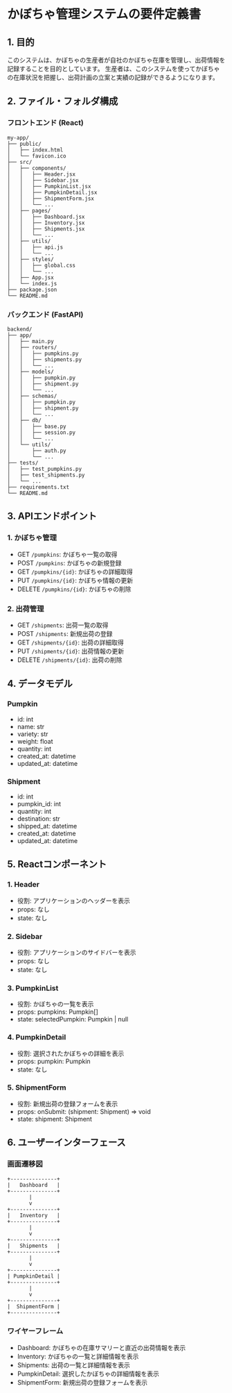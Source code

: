 # かぼちゃ管理システムの要件定義書

## 1. 目的
このシステムは、かぼちゃの生産者が自社のかぼちゃ在庫を管理し、出荷情報を記録することを目的としています。
生産者は、このシステムを使ってかぼちゃの在庫状況を把握し、出荷計画の立案と実績の記録ができるようになります。

## 2. ファイル・フォルダ構成

### フロントエンド (React)
```
my-app/
├── public/
│   ├── index.html
│   └── favicon.ico
├── src/
│   ├── components/
│   │   ├── Header.jsx
│   │   ├── Sidebar.jsx
│   │   ├── PumpkinList.jsx
│   │   ├── PumpkinDetail.jsx
│   │   ├── ShipmentForm.jsx
│   │   └── ...
│   ├── pages/
│   │   ├── Dashboard.jsx
│   │   ├── Inventory.jsx
│   │   ├── Shipments.jsx
│   │   └── ...
│   ├── utils/
│   │   ├── api.js
│   │   └── ...
│   ├── styles/
│   │   ├── global.css
│   │   └── ...
│   ├── App.jsx
│   └── index.js
├── package.json
└── README.md
```

### バックエンド (FastAPI)
```
backend/
├── app/
│   ├── main.py
│   ├── routers/
│   │   ├── pumpkins.py
│   │   ├── shipments.py
│   │   └── ...
│   ├── models/
│   │   ├── pumpkin.py
│   │   ├── shipment.py
│   │   └── ...
│   ├── schemas/
│   │   ├── pumpkin.py
│   │   ├── shipment.py
│   │   └── ...
│   ├── db/
│   │   ├── base.py
│   │   ├── session.py
│   │   └── ...
│   └── utils/
│       ├── auth.py
│       └── ...
├── tests/
│   ├── test_pumpkins.py
│   ├── test_shipments.py
│   └── ...
├── requirements.txt
└── README.md
```

## 3. APIエンドポイント

### 1. かぼちゃ管理
- GET `/pumpkins`: かぼちゃ一覧の取得
- POST `/pumpkins`: かぼちゃの新規登録
- GET `/pumpkins/{id}`: かぼちゃの詳細取得
- PUT `/pumpkins/{id}`: かぼちゃ情報の更新
- DELETE `/pumpkins/{id}`: かぼちゃの削除

### 2. 出荷管理
- GET `/shipments`: 出荷一覧の取得
- POST `/shipments`: 新規出荷の登録
- GET `/shipments/{id}`: 出荷の詳細取得
- PUT `/shipments/{id}`: 出荷情報の更新
- DELETE `/shipments/{id}`: 出荷の削除

## 4. データモデル

### Pumpkin
- id: int
- name: str
- variety: str
- weight: float
- quantity: int
- created_at: datetime
- updated_at: datetime

### Shipment
- id: int
- pumpkin_id: int
- quantity: int
- destination: str
- shipped_at: datetime
- created_at: datetime
- updated_at: datetime

## 5. Reactコンポーネント

### 1. Header
- 役割: アプリケーションのヘッダーを表示
- props: なし
- state: なし

### 2. Sidebar
- 役割: アプリケーションのサイドバーを表示
- props: なし
- state: なし

### 3. PumpkinList
- 役割: かぼちゃの一覧を表示
- props: pumpkins: Pumpkin[]
- state: selectedPumpkin: Pumpkin | null

### 4. PumpkinDetail
- 役割: 選択されたかぼちゃの詳細を表示
- props: pumpkin: Pumpkin
- state: なし

### 5. ShipmentForm
- 役割: 新規出荷の登録フォームを表示
- props: onSubmit: (shipment: Shipment) => void
- state: shipment: Shipment

## 6. ユーザーインターフェース

### 画面遷移図
```
+---------------+
|   Dashboard   |
+---------------+
       |
       v
+---------------+
|   Inventory   |
+---------------+
       |
       v
+---------------+
|   Shipments   |
+---------------+
       |
       v
+---------------+
| PumpkinDetail |
+---------------+
       |
       v
+---------------+
|  ShipmentForm |
+---------------+
```

### ワイヤーフレーム
- Dashboard: かぼちゃの在庫サマリーと直近の出荷情報を表示
- Inventory: かぼちゃの一覧と詳細情報を表示
- Shipments: 出荷の一覧と詳細情報を表示
- PumpkinDetail: 選択したかぼちゃの詳細情報を表示
- ShipmentForm: 新規出荷の登録フォームを表示